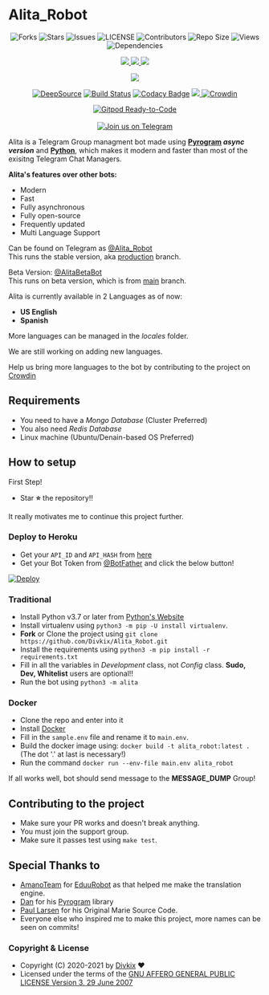 # Alita_Robot

<p align='center'>
  <img src="https://img.shields.io/github/forks/Divkix/Alita_Robot?style=flat-square" alt="Forks">
  <img src="https://img.shields.io/github/stars/Divkix/Alita_Robot?style=flat-square" alt="Stars">
  <img src="https://img.shields.io/github/issues/Divkix/Alita_Robot?style=flat-square" alt="Issues">
  <img src="https://img.shields.io/github/license/Divkix/Alita_Robot?style=flat-square" alt="LICENSE">
  <img src="https://img.shields.io/github/contributors/Divkix/Alita_Robot?style=flat-square" alt="Contributors">
  <img src="https://img.shields.io/github/repo-size/Divkix/Alita_Robot?style=flat-square" alt="Repo Size">
  <img src="https://hits.seeyoufarm.com/api/count/incr/badge.svg?url=https://github.com/Divkix/Alita_Robot&amp;title=Profile%20Views" alt="Views">
  <img src="https://img.shields.io/librariesio/github/Divkix/Alita_Robot?style=flat-square" alt="Dependencies">
</p>

<p align='center'>
  <a href="https://www.python.org/" alt="made-with-python"> <img src="https://img.shields.io/badge/Made%20with-Python-1f425f.svg?style=flat-square&logo=python&color=blue" /> </a>
  <a href="https://github.com/Divkix/Alita_Robot" alt="Docker!"> <img src="https://aleen42.github.io/badges/src/docker.svg" /> </a>
  <a href="https://github.com/Divkix/Alita_Robot/graphs/commit-activity" alt="Maintenance"> <img src="https://img.shields.io/badge/Maintained%3F-yes-green.svg?style=flat-square" /> </a>
</p>

<p align='center'>
  <img src="https://img.shields.io/github/commit-activity/m/divkix/alita_robot?style=flat-square" />
</p>

<p align='center'>
  <a href="https://deepsource.io/gh/Divkix/Alita_Robot/?ref=repository-badge"><img src="https://static.deepsource.io/deepsource-badge-light-mini.svg" alt="DeepSource"></a>
  <a href="https://travis-ci.com/Divkix/Alita_Robot"><img src="https://img.shields.io/travis/com/Divkix/Alita_Robot/main?style=flat-square&logo=travis" alt="Build Status"></a>
  <a href="https://app.codacy.com/gh/Divkix/Alita_Robot?utm_source=github.com&amp;utm_medium=referral&amp;utm_content=Divkix/Alita_Robot&amp;utm_campaign=Badge_Grade_Settings"><img src="https://api.codacy.com/project/badge/Grade/4ed13d169d5246c983bfcbfa813b6194" alt="Codacy Badge"></a>
  <a href="https://makeapullrequest.com" alt="PRs Welcome"> <img src="https://img.shields.io/badge/PRs-welcome-brightgreen.svg?style=flat-square" /> </a>
  <a href="https://crowdin.com/project/alita_robot"><img src="https://badges.crowdin.net/alita_robot/localized.svg" alt="Crowdin"></a>
</p>

<p align='center'>
  <a href="https://gitpod.io/#https://github.com/Divkix/Alita_Robot/tree/main"><img src="https://gitpod.io/button/open-in-gitpod.svg" alt="Gitpod Ready-to-Code"></a></br></br>
  <a href="https://t.me/DivideProjects"><img src="https://img.shields.io/badge/Telegram-2CA5E0?style=for-the-badge&amp;logo=telegram&amp;logoColor=white" alt="Join us on Telegram"></a>
</p>


Alita is a Telegram Group managment bot made using **[Pyrogram](https://github.com/pyrogram/pyrogram) _async version_** and **[Python](https://python.org)**, which makes it modern and faster than most of the exisitng Telegram Chat Managers.

**Alita's features over other bots:**
- Modern
- Fast
- Fully asynchronous
- Fully open-source
- Frequently updated
- Multi Language Support

Can be found on Telegram as [@Alita_Robot](https://t.me/Alita_Robot)</br>
This runs the stable version, aka [production](https://github.com/Divkix/Alita_Robot/tree/production) branch.

Beta Version: [@AlitaBetaBot](https://t.me/AlitaBetaBot)</br>
This runs on beta version, which is from [main](https://github.com/Divkix/Alita_Robot/tree/main) branch.

Alita is currently available in 2 Languages as of now:
- **US English**
- **Spanish**

More languages can be managed in the _locales_ folder.

We are still working on adding new languages.

Help us bring more languages to the bot by contributing to the project on [Crowdin](https://crowdin.com/project/alitarobot)

## Requirements
- You need to have a *Mongo Database* (Cluster Preferred)
- You also need *Redis Database*
- Linux machine (Ubuntu/Denain-based OS Preferred)


## How to setup

First Step!
- Star **⭐** the repository!!

It really motivates me to continue this project further.

### Deploy to Heroku
- Get your `API_ID` and `API_HASH` from [here](https://my.telegram.org/)
- Get your Bot Token from [@BotFather](https://t.me/BotFather)
and click the below button!  <br />

[![Deploy](https://www.herokucdn.com/deploy/button.svg)](https://heroku.com/deploy?template=https://github.com/Divkix/Alita_Robot)

### Traditional

- Install Python v3.7 or later from [Python's Website](https://python.org)
- Install virtualenv using `python3 -m pip -U install virtualenv`.
- **Fork** or Clone the project using `git clone https://github.com/Divkix/Alita_Robot.git`
- Install the requirements using `python3 -m pip install -r requirements.txt`
- Fill in all the variables in *Development* class, not *Config* class. **Sudo, Dev, Whitelist** users are optional!!
- Run the bot using `python3 -m alita`

### Docker

- Clone the repo and enter into it
- Install [Docker](https://www.docker.com/)
- Fill in the `sample.env` file and rename it to `main.env`.
- Build the docker image using: `docker build -t alita_robot:latest .` (The dot '.' at last is necessary!)
- Run the command `docker run --env-file main.env alita_robot`


If all works well, bot should send message to the **MESSAGE_DUMP** Group!


## Contributing to the project

- Make sure your PR works and doesn't break anything.
- You must join the support group.
- Make sure it passes test using `make test`.


## Special Thanks to
- [AmanoTeam](https://github.com/AmanoTeam/) for [EduuRobot](https://github.com/AmanoTeam/EduuRobot/tree/rewrite) as that helped me make the translation engine.
- [Dan](https://github.com/delivrance) for his [Pyrogram](https://github.com/pyrogram/pyrogram) library
- [Paul Larsen](https://github.com/PaulSonOfLars) for his Original Marie Source Code.
- Everyone else who inspired me to make this project, more names can be seen on commits!


### Copyright & License

* Copyright (C) 2020-2021 by [Divkix](https://github.com/Divkix) ❤️️
* Licensed under the terms of the [GNU AFFERO GENERAL PUBLIC LICENSE Version 3, 29 June 2007](https://github.com/Divkix/Alita_Robot/blob/master/LICENSE)
